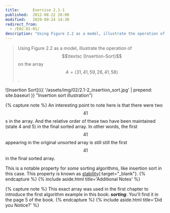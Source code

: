 ```yaml
---
title:      Exercise 2.1-1
published:  2012-08-22 20:00
modified:   2020-09-24 14:30
redirect_from:
  - /E02.01-01/
description: "Using Figure 2.2 as a model, illustrate the operation of Insertion-Sort on the array A = [31, 41, 59, 26, 41, 58]"
---
```


> Using Figure 2.2 as a model, illustrate the operation of $$\textsc {Insertion-Sort}$$ on the array $$A = \langle 31, 41, 59, 26, 41, 58 \rangle $$.

![Insertion Sort]({{ '/assets/img/02/2.1-2_insertion_sort.jpg' | prepend: site.baseurl }} "Insertion sort illustration")

{% capture note %}
An interesting point to note here is that there were two $$41$$s in the array. And the relative order of these two have been maintained (state 4 and 5) in the final sorted array. In other words, the first $$41$$ appearing in the original unsorted array is still still the first $$41$$ in the final sorted array.

This is a notable property for *some* sorting algorithms, like insertion sort in this case. This property is known as [stability](https://www.geeksforgeeks.org/stability-in-sorting-algorithms/){:target="_blank"}.
{% endcapture %}
{% include aside.html title='Additional Notes' %}

{% capture note %}
This exact array was used in the first chapter to introduce the first algorithm example in this book: ***sorting***. You'll find it in the page 5 of the book.
{% endcapture %}
{% include aside.html title='Did you Notice?' %}
